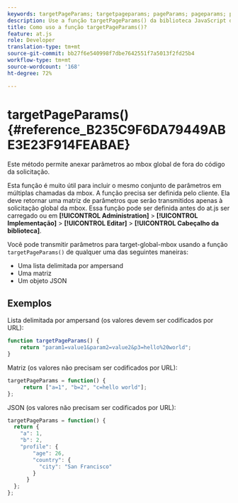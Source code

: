 ```yaml
---
keywords: targetPageParams; targetpageparams; pageParams; pageparams; parâmetros da página; parâmetros da página; at.js; funções; função
description: Use a função targetPageParams() da biblioteca JavaScript do Adobe Target at.js para anexar parâmetros à mbox global fora do código de solicitação.
title: Como uso a função targetPageParams()?
feature: at.js
role: Developer
translation-type: tm+mt
source-git-commit: bb27f6e540998f7dbe7642551f7a5013f2fd25b4
workflow-type: tm+mt
source-wordcount: '168'
ht-degree: 72%

---
```



# targetPageParams() {#reference_B235C9F6DA79449ABE3E23F914FEABAE}

Este método permite anexar parâmetros ao mbox global de fora do código da solicitação.

Esta função é muito útil para incluir o mesmo conjunto de parâmetros em múltiplas chamadas da mbox. A função precisa ser definida pelo cliente. Ela deve retornar uma matriz de parâmetros que serão transmitidos apenas à solicitação global da mbox. Essa função pode ser definida antes do at.js ser carregado ou em **[!UICONTROL Administration]** > **[!UICONTROL Implementação]** > **[!UICONTROL Editar]** > **[!UICONTROL Cabeçalho da biblioteca]**.

Você pode transmitir parâmetros para target-global-mbox usando a função `targetPageParams()` de qualquer uma das seguintes maneiras:

* Uma lista delimitada por ampersand
* Uma matriz
* Um objeto JSON

## Exemplos

Lista delimitada por ampersand (os valores devem ser codificados por URL):

```javascript
function targetPageParams() { 
    return "param1=value1&param2=value2&p3=hello%20world"; 
}
```

Matriz (os valores não precisam ser codificados por URL):

```javascript
targetPageParams = function() { 
     return ["a=1", "b=2", "c=hello world"]; 
};
```

JSON (os valores não precisam ser codificados por URL):

```javascript
targetPageParams = function() { 
  return { 
    "a": 1, 
    "b": 2, 
    "profile": { 
        "age": 26, 
        "country": { 
          "city": "San Francisco" 
        } 
      } 
  }; 
};
```
